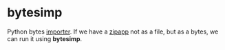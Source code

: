 # bytesimp

Python bytes [importer](https://docs.python.org/3/glossary.html#term-importer). If we have a [zipapp](https://docs.python.org/3/library/zipapp.html) not as a file, but as a bytes, we can run it using **bytesimp**.

